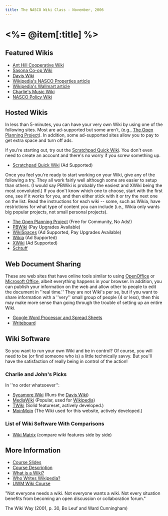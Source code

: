 ```yaml
---
title: The NASCO Wiki Class - November, 2006
---
```


# <%= @item[:title] %>

## Featured Wikis
- [Ant Hill Cooperative Wiki](http://ant-hill.org/)
- [Sasona Co-op Wiki](http://wiki.sasona.org/)
- [Davis Wiki](http://daviswiki.org/)
- [Wikipedia's NASCO Properties article](http://en.wikipedia.org/wiki/NASCO_Properties)
- [Wikipedia's Wallmart article](http://en.wikipedia.org/wiki/Wallmart)
- [Charlie's Music Wiki](http://eamusic.dartmouth.edu/wiki/)
- [NASCO Policy Wiki](http://nasco.sasona.org)

## Hosted Wikis
In less than 5-minutes, you can have your very own Wiki by using one of the following sites.  Most are ad-supported but some aren't, (e.g., [The Open Planning Project](http://www.openplans.org/)).  In addition, some ad-supported sites allow you to pay to get extra space and turn off ads.

If you're starting out, try out the [Scratchpad Quick Wiki](http://scratchpad.wikia.com/).  You don't even need to create an account and there's no worry if you screw something up.

- [Scratchpad Quick Wiki](http://scratchpad.wikia.com/) (Ad Supported)

Once you feel you're ready to start working on your Wiki, give any of the following a try.  They all work fairly well although some are easier to setup than others.  (I would say PBWiki is probably the easiest and XWiki being the most convoluted.)  If you don't know which one to choose, start with the first one, see if it works for you, and then either stick with it or try the next one on the list.  Read the instructions for each wiki -- some, such as Wikia, have restrictions for what type of content you can include (i.e., Wikia only wants big popular projects, not small personal projects).

- [The Open Planning Project](http://www.openplans.org/) (Free for Community, No Ads!)
- [PBWiki](http://pbwiki.com/) (Pay Upgrades Available)
- [WikiSpaces](http://www.wikispaces.com/) (Ad Supported, Pay Upgrades Available)
- [Wikia](http://wikia.com/wiki/Start_a_new_Wikia) (Ad Supported)
- [XWiki](http://xwiki.com/) (Ad Supported)
- [Schtuff](http://www.schtuff.com/)

## Web Document Sharing
These are web sites that have online tools similar to using [OpenOffice](http://www.openoffice.org/) or [Microsoft Office](http://office.microsoft.com/), albeit everything happens in your browser.  In addition, you can publish your information on the web and allow other to people to edit the document in ''real time.''  They are not Wiki's per se, but if you want to share information with a ''very'' small group of people (4 or less), then this may make more sense than going through the trouble of setting up an entire Wiki.

- [Google Word Processor and Spread Sheets](http://docs.google.com/)
- [Writeboard](http://www.writeboard.com/)

## Wiki Software
So you want to run your own Wiki and be in control?  Of course, you will need to be (or find someone who is) a little technically savvy.  But you'll have the satisfaction of really being in control of the action!

### Charlie and John's Picks

In ''no order whatsoever'': 

- [Sycamore Wiki](http://www.projectsycamore.org/) (Runs the [Davis Wiki](http://daviswiki.org/))
- [MediaWiki](http://www.mediawiki.org/wiki/Download) (Popular, used for [Wikipedia](http://wikipedia.org/))
- [TWiki](http://twiki.org/) (Solid featureset, actively developed.)
- [MoinMoin](http://moinmoin.wikiwikiweb.de/) (The Wiki used for this website, actively developed.)

### List of Wiki Software With Comparisons
- [Wiki Matrix](http://www.wikimatrix.org/) (compare wiki features side by side)

## More Information
- [Course Slides](NascoWikiClass/Slides)
- [Course Description](http://nasco.coop/programs+&+services/nasco+institute/workshops/by+course+block.en.html#112)
- [What is a Wiki?](http://wiki.org/wiki.cgi?WhatIsWiki)
- [Who Writes Wikipedia?](http://www.aaronsw.com/weblog/whowriteswikipedia)
- [UWM Wiki Course](http://www.uwm.edu/Libraries/courses/wiki/)

"Not everyone needs a wiki. Not everyone wants a wiki. Not every situation benefits from becoming an open discussion or collaboration forum."

­The Wiki Way (2001, p. 30, Bo Leuf and Ward Cunningham)
